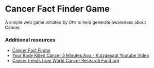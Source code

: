 # Cancer Fact Finder Game
A simple web game initiated by Ottr to help generate awareness about Cancer.

### Additional resources
- [Cancer Fact Finder](https://cancerfactfinder.org/)
- [Your Body Killed Cancer 5 Minutes Ago - Kurzgesagt Youtube Video](https://www.youtube.com/watch?v=zFhYJRqz_xk&ab_channel=Kurzgesagt%E2%80%93InaNutshell)
- [Cancer trends from World Cancer Research Fund org](https://www.wcrf.org/cancer-trends/worldwide-cancer-data)
